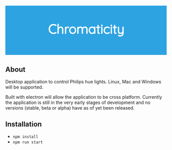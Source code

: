<p align="center"> 
<img src="img/screenshots/product_screenshot.png">
</p>

## About 
Desktop application to control Philips hue lights.
Linux, Mac and Windows will be supported.

Built with electron will allow the application to be cross platform.
Currently the application is still in the very early stages of development and no versions (stable, beta or alpha) have as of yet been released.

## Installation
* `npm install`
* `npm run start`
